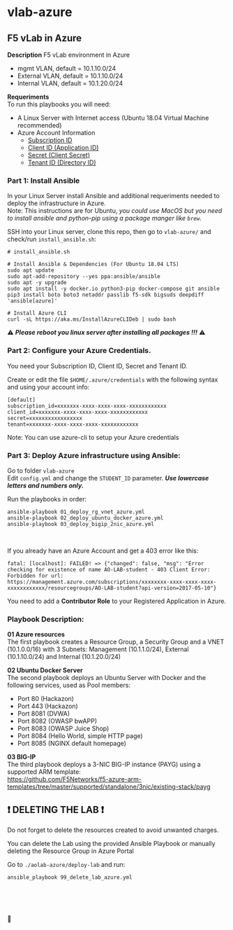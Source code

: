 # vlab-azure

## F5 vLab in Azure

**Description**
F5 vLab environment in Azure
- mgmt VLAN, default = 10.1.10.0/24
- External VLAN, default = 10.1.10.0/24
- Internal VLAN, default = 10.1.20.0/24

**Requeriments**\
To run this playbooks you will need:
- A Linux Server with Internet access (Ubuntu 18.04 Virtual Machine recommended) 
- Azure Account Information
  - [Subscription ID](https://portal.azure.com/?quickstart=true#blade/Microsoft_Azure_Billing/SubscriptionsBlade)
  - [Client ID (Application ID)](https://portal.azure.com/?quickstart=true#blade/Microsoft_AAD_RegisteredApps/ApplicationsListBlade)
  - [Secret (Client Secret)](https://portal.azure.com/?quickstart=true#blade/Microsoft_AAD_RegisteredApps/ApplicationsListBlade)
  - [Tenant ID (Directory ID)](https://portal.azure.com/?quickstart=true#blade/Microsoft_AAD_IAM/ActiveDirectoryMenuBlade/Overview)


### Part 1: Install Ansible
In your Linux Server install Ansible and additional requeriments needed to deploy the infrastructure in Azure.\
Note: This instructions are for Ubuntu, *you could use MacOS but you need to install ansible and python-pip using a package manger like `brew`.*

SSH into your Linux server, clone this repo, then go to `vlab-azure/` and check/run `install_ansible.sh`:

```
# install_ansible.sh

# Install Ansible & Dependencies (For Ubuntu 18.04 LTS)
sudo apt update
sudo apt-add-repository --yes ppa:ansible/ansible
sudo apt -y upgrade
sudo apt install -y docker.io python3-pip docker-compose git ansible
pip3 install boto boto3 netaddr passlib f5-sdk bigsuds deepdiff 'ansible[azure]' 

# Install Azure CLI 
curl -sL https://aka.ms/InstallAzureCLIDeb | sudo bash

```

:warning: ***Please reboot you linux server after installing all packages !!!*** :warning:
<br />

### Part 2: Configure your Azure Credentials. 
You need your Subscription ID, Client ID, Secret and Tenant ID.

Create or edit the file `$HOME/.azure/credentials` with the following syntax and using your account info:
```
[default]
subscription_id=xxxxxxx-xxxx-xxxx-xxxx-xxxxxxxxxxxx
client_id=xxxxxxx-xxxx-xxxx-xxxx-xxxxxxxxxxxx
secret=xxxxxxxxxxxxxxxxx
tenant=xxxxxxx-xxxx-xxxx-xxxx-xxxxxxxxxxxx
```

Note: You can use azure-cli to setup your Azure credentials

### Part 3: Deploy Azure infrastructure using Ansible:

Go to folder `vlab-azure`\
Edit `config.yml` and change the `STUDENT_ID` parameter. ***Use lowercase letters and numbers only.***

Run the playbooks in order:
```
ansible-playbook 01_deploy_rg_vnet_azure.yml
ansible-playbook 02_deploy_ubuntu_docker_azure.yml
ansible-playbook 03_deploy_bigip_2nic_azure.yml
```
<br />

If you already have an Azure Account and get a 403 error like this:
```
fatal: [localhost]: FAILED! => {"changed": false, "msg": "Error checking for existence of name AO-LAB-student - 403 Client Error:
Forbidden for url: https://management.azure.com/subscriptions/xxxxxxxx-xxxx-xxxx-xxxx-xxxxxxxxxxxx/resourcegroups/AO-LAB-student?api-version=2017-05-10"}

```
You need to add a **Contributor Role** to your Registered Application in Azure.

### Playbook Description: 

**01 Azure resources**\
The first playbook creates a Resource Group, a Security Group and a VNET (10.1.0.0/16) with 3 Subnets: Management (10.1.1.0/24), External (10.1.10.0/24) and Internal (10.1.20.0/24)

**02 Ubuntu Docker Server**\
The second playbook deploys an Ubuntu Server with Docker and the following services, used as Pool members: 
- Port 80   (Hackazon)
- Port 443  (Hackazon)
- Port 8081 (DVWA)
- Port 8082 (OWASP bwAPP)
- Port 8083 (OWASP Juice Shop)
- Port 8084 (Hello World, simple HTTP page)
- Port 8085 (NGINX default homepage)

**03 BIG-IP**\
The third playbook deploys a 3-NIC BIG-IP instance (PAYG) using a supported ARM template:\
https://github.com/F5Networks/f5-azure-arm-templates/tree/master/supported/standalone/3nic/existing-stack/payg
<br />

  
## :heavy_exclamation_mark: DELETING THE LAB :heavy_exclamation_mark:
Do not forget to delete the resources created to avoid unwanted charges.

You can delete the Lab using the provided Ansible Playbook or manually deleting the Resource Group in Azure Portal
 
Go to `./aolab-azure/deploy-lab` and run:

```
ansible_playbook 99_delete_lab_azure.yml
```
<br />
<br />
<br />
  
:poop:
